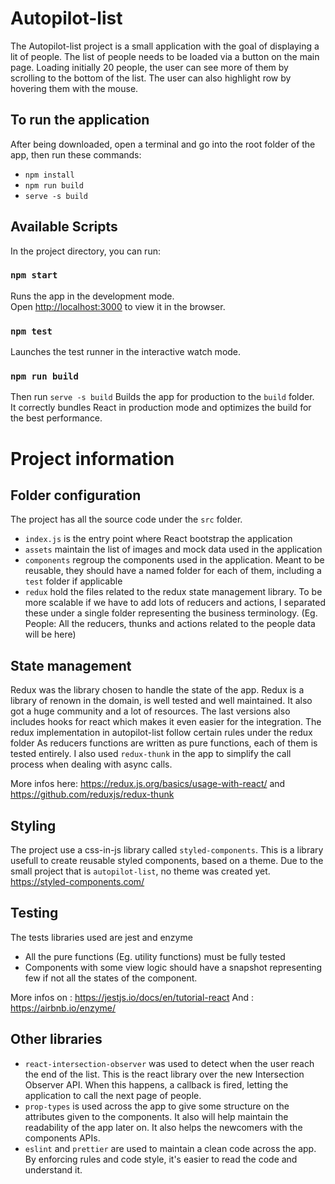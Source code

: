 # Autopilot-list

The Autopilot-list project is a small application with the goal of displaying a lit of people. The list of people needs to
be loaded via a button on the main page. Loading initially 20 people, the user can see more of them by scrolling to the bottom of the list.
The user can also highlight row by hovering them with the mouse.

## To run the application

After being downloaded, open a terminal and go into the root folder of the app, then run these commands:

- `npm install`
- `npm run build`
- `serve -s build`

## Available Scripts

In the project directory, you can run:

### `npm start`

Runs the app in the development mode.<br />
Open [http://localhost:3000](http://localhost:3000) to view it in the browser.

### `npm test`

Launches the test runner in the interactive watch mode.<br />

### `npm run build`

Then run `serve -s build`
Builds the app for production to the `build` folder.<br />
It correctly bundles React in production mode and optimizes the build for the best performance.

# Project information

## Folder configuration

The project has all the source code under the `src` folder.

- `index.js` is the entry point where React bootstrap the application
- `assets` maintain the list of images and mock data used in the application
- `components` regroup the components used in the application. Meant to be reusable, they should have a named folder for each of them, including a `test` folder if applicable
- `redux` hold the files related to the redux state management library.
  To be more scalable if we have to add lots of reducers and actions, I separated these under a single folder representing the business terminology.
  (Eg. People: All the reducers, thunks and actions related to the people data will be here)

## State management

Redux was the library chosen to handle the state of the app. Redux is a library of renown in the domain, is well tested and well maintained. It also got a huge community and a lot of resources. The last versions also includes hooks for react which makes it even easier for the integration.
The redux implementation in autopilot-list follow certain rules under the redux folder
As reducers functions are written as pure functions, each of them is tested entirely.
I also used `redux-thunk` in the app to simplify the call process when dealing with async calls.

More infos here: https://redux.js.org/basics/usage-with-react/ and https://github.com/reduxjs/redux-thunk

## Styling

The project use a css-in-js library called `styled-components`. This is a library usefull to create reusable styled components, based on a theme.
Due to the small project that is `autopilot-list`, no theme was created yet.
https://styled-components.com/

## Testing

The tests libraries used are jest and enzyme

- All the pure functions (Eg. utility functions) must be fully tested
- Components with some view logic should have a snapshot representing few if not all the states of the component.

More infos on : https://jestjs.io/docs/en/tutorial-react
And : https://airbnb.io/enzyme/

## Other libraries

- `react-intersection-observer` was used to detect when the user reach the end of the list. This is the react library over the new Intersection Observer API.
  When this happens, a callback is fired, letting the application to call the next page of people.
- `prop-types` is used across the app to give some structure on the attributes given to the components. It also will help maintain the readability of the app later on. It also
  helps the newcomers with the components APIs.
- `eslint` and `prettier` are used to maintain a clean code across the app. By enforcing rules and code style, it's easier to read the code and understand it.
